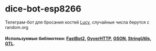 # dice-bot-esp8266
Телеграм-бот для бросания костей <a href="https://t.me/lucy_dice_bot">Lucy</a>, случайные числа берутся с random.org
#### Используемые библиотеки: <a href="https://github.com/GyverLibs/FastBot2">FastBot2</a>, <a href="https://github.com/GyverLibs/GyverHTTP">GyverHTTP</a>, <a href="https://github.com/GyverLibs/GSON">GSON</a>, <a href="https://github.com/GyverLibs/StringUtils">StringUtils</a>, <a href="https://github.com/GyverLibs/GTL">GTL</a>.

